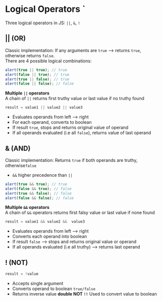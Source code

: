 # Logical Operators `
Three logical operators in JS: `||`, `&`, `!`

## || (OR)
Classic implementation: If any arguments are `true` --> returns `true`, otherwise returns `false`. <br>
There are 4 possible logical combinations:
```javascript 
alert(true || true); // true
alert(false || true); // true
alert(true || false); // true
alert(false || false); // false
```
**Multiple `||` operators** <br>
A chain of `||` returns first truthy value or last value if no truthy found
```javascript 
result = value1 || value2 || value3
```
- Evaluates operands from left --> right 
- For each operand, converts to boolean
- If result `true`, stops and returns original value of operand 
- If all operands evaluated (i.e all `false`), returns value of last operand 

## & (AND)
Classic implementation: Returns `true` if both operands are truthy, otherwise`false`<br>
* `&&` higher precedence than `||`
```javascript 
alert(true && true); // true
alert(false && true); // false
alert(true && false); // false
alert(false && false); // false
```

**Multiple `&&` operators**<br>
A chain of `&&` operators returns first falsy value or last value if none found 
```javascript 
result = value1 && value2 &&  value3
```
- Evaluates operands from left --> right 
- Converts each operand into boolean 
- If result `false` --> stops and returns original value or operand 
- If all operands evaluated (i.e all truthy) --> returns last operand

## ! (NOT)
```javascript 
result = !value
```
- Accepts single argument 
- Converts operand to boolean `true/false`
- Returns inverse value
**double NOT `!!`**
Used to convert value to boolean
